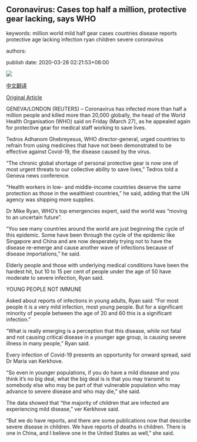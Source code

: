 ## Coronavirus: Cases top half a million, protective gear lacking, says WHO

keywords: million world mild half gear cases countries disease reports protective age lacking infection ryan children severe coronavirus

authors: 

publish date: 2020-03-28 02:21:53+08:00

![](https://www.straitstimes.com/sites/default/files/media-youtube/Dp_AuNJ0VOA.jpg)

[中文翻译](Coronavirus%3A%20Cases%20top%20half%20a%20million%2C%20protective%20gear%20lacking%2C%20says%20WHO_zh.md)

[Original Article](https://www.straitstimes.com/world/europe/coronavirus-cases-top-half-a-million-protective-gear-lacking-says-who)

GENEVA/LONDON (REUTERS) – Coronavirus has infected more than half a million people and killed more than 20,000 globally, the head of the World Health Organisation (WHO) said on Friday (March 27), as he appealed again for protective gear for medical staff working to save lives.

Tedros Adhanom Ghebreyesus, WHO director-general, urged countries to refrain from using medicines that have not been demonstrated to be effective against Covid-19, the disease caused by the virus.

“The chronic global shortage of personal protective gear is now one of most urgent threats to our collective ability to save lives,” Tedros told a Geneva news conference.

“Health workers in low- and middle-income countries deserve the same protection as those in the wealthiest countries,” he said, adding that the UN agency was shipping more supplies.

Dr Mike Ryan, WHO’s top emergencies expert, said the world was “moving to an uncertain future”.

“You see many countries around the world are just beginning the cycle of this epidemic. Some have been through the cycle of the epidemic like Singapore and China and are now desperately trying not to have the disease re-emerge and cause another wave of infections because of disease importations,” he said.

Elderly people and those with underlying medical conditions have been the hardest hit, but 10 to 15 per cent of people under the age of 50 have moderate to severe infection, Ryan said.

YOUNG PEOPLE NOT IMMUNE

Asked about reports of infections in young adults, Ryan said: “For most people it is a very mild infection, most young people. But for a significant minority of people between the age of 20 and 60 this is a significant infection.”

“What is really emerging is a perception that this disease, while not fatal and not causing critical disease in a younger age group, is causing severe illness in many people,” Ryan said.

Every infection of Covid-19 presents an opportunity for onward spread, said Dr Maria van Kerkhove.

“So even in younger populations, if you do have a mild disease and you think it’s no big deal, what the big deal is is that you may transmit to somebody else who may be part of that vulnerable population who may advance to severe disease and who may die,” she said.

The data showed that “the majority of children that are infected are experiencing mild disease,” ver Kerkhove said.

“But we do have reports, and there are some publications now that describe severe disease in children. We have reports of deaths in children. There is one in China, and I believe one in the United States as well,” she said.